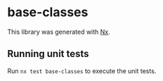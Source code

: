 # base-classes

This library was generated with [Nx](https://nx.dev).

## Running unit tests

Run `nx test base-classes` to execute the unit tests.
